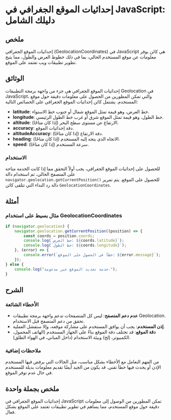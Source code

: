 <!--
Meta Description: # إحداثيات الموقع الجغرافي في JavaScript: دليلك الشامل ## ملخص إحداثيات الموقع الجغرافي (GeolocationCoordinates) في JavaScript هي كائن يوفر معلومات عن...
Meta Keywords: الموقع, على, المستخدم, إحداثيات, الجغرافي
-->

# إحداثيات الموقع الجغرافي في JavaScript: دليلك الشامل

## ملخص
إحداثيات الموقع الجغرافي (GeolocationCoordinates) في JavaScript هي كائن يوفر معلومات عن موقع المستخدم الحالي، بما في ذلك خطوط العرض والطول، مما يتيح تطوير تطبيقات ويب تعتمد على الموقع.

## الوثائق
إحداثيات الموقع الجغرافي هي جزء من واجهة برمجة التطبيقات Geolocation في JavaScript، والتي تمكن المطورين من الحصول على معلومات دقيقة حول موقع المستخدم. يشتمل كائن إحداثيات الموقع الجغرافي على الخصائص التالية:

- **latitude**: خط العرض، وهو قيمة تمثل الموقع شمال أو جنوب خط الاستواء.
- **longitude**: خط الطول، وهو قيمة تمثل الموقع شرق أو غرب خط الطول الرئيسي.
- **altitude**: الارتفاع عن مستوى سطح البحر (إذا كان متاحًا).
- **accuracy**: دقة إحداثيات الموقع.
- **altitudeAccuracy**: دقة الارتفاع (إذا كان متاحًا).
- **heading**: الاتجاه الذي يتجه إليه المستخدم (إذا كان متاحًا).
- **speed**: سرعة المستخدم (إذا كان متاحًا).

### الاستخدام
للحصول على إحداثيات الموقع الجغرافي، يجب أولاً التحقق مما إذا كانت الخدمة متاحة على المتصفح الحالي، ثم استخدام دالة `navigator.geolocation.getCurrentPosition()` للحصول على الموقع. يتم تمرير دالة رد النداء التي تتلقى كائن `GeolocationCoordinates`.

## أمثلة
### مثال بسيط على استخدام GeolocationCoordinates
```javascript
if (navigator.geolocation) {
    navigator.geolocation.getCurrentPosition((position) => {
        const coords = position.coords;
        console.log(`خط العرض: ${coords.latitude}`);
        console.log(`خط الطول: ${coords.longitude}`);
    }, (error) => {
        console.error(`خطأ في الحصول على الموقع: ${error.message}`);
    });
} else {
    console.log("خدمة تحديد الموقع غير مدعومة.");
}
```

## الشرح
### الأخطاء الشائعة
- **عدم دعم المتصفح**: ليس كل المتصفحات تدعم واجهة برمجة تطبيقات Geolocation. تحقق من دعم المتصفح قبل الاستخدام.
- **إذن المستخدم**: يجب أن يوافق المستخدم على مشاركة موقعه، وإلا ستفشل العملية.
- **دقة الموقع**: قد تختلف دقة الموقع بناءً على الجهاز المستخدم (الهاتف المحمول، الكمبيوتر، إلخ) وبيئة الاستخدام (داخل المباني، في الهواء الطلق).

### ملاحظات إضافية
من المهم التعامل مع الأخطاء بشكل مناسب، مثل الحالات التي يرفض فيها المستخدم الإذن أو يحدث فيها خطأ تقني. قد يكون من الجيد أيضًا تقديم معلومات بديلة للمستخدم في حال عدم توفر الموقع.

## ملخص بجملة واحدة
إحداثيات الموقع الجغرافي في JavaScript تمكن المطورين من الوصول إلى معلومات دقيقة حول موقع المستخدم، مما يساهم في تطوير تطبيقات تعتمد على الموقع بشكل فعال.